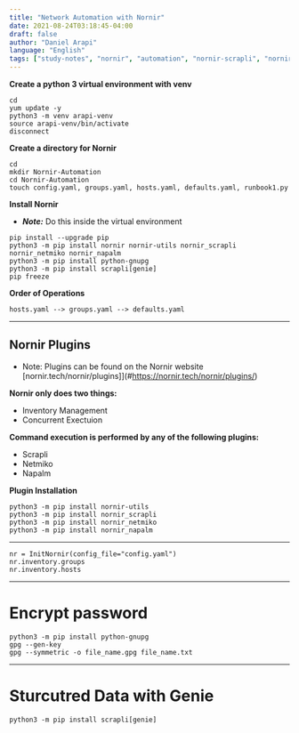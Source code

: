 ```yaml
---
title: "Network Automation with Nornir"
date: 2021-08-24T03:18:45-04:00
draft: false
author: "Daniel Arapi"
language: "English"
tags: ["study-notes", "nornir", "automation", "nornir-scrapli", "nornir-napalm", "nornir-netmiko", "netbox"]
---
```



**Create a python 3 virtual environment with venv**  

```
cd  
yum update -y  
python3 -m venv arapi-venv  
source arapi-venv/bin/activate
disconnect
```

**Create a directory for Nornir**  

```
cd  
mkdir Nornir-Automation  
cd Nornir-Automation  
touch config.yaml, groups.yaml, hosts.yaml, defaults.yaml, runbook1.py  
```


**Install Nornir**  

- ***Note:*** Do this inside the virtual environment
```
pip install --upgrade pip  
python3 -m pip install nornir nornir-utils nornir_scrapli nornir_netmiko nornir_napalm
python3 -m pip install python-gnupg
python3 -m pip install scrapli[genie]
pip freeze  
```

 **Order of Operations**  
 
```
hosts.yaml --> groups.yaml --> defaults.yaml
```


---

## Nornir Plugins

- Note: Plugins can be found on the Nornir website [nornir.tech/nornir/plugins]](#https://nornir.tech/nornir/plugins/)

**Nornir only does two things:**

- Inventory Management
- Concurrent Exectuion

**Command execution is performed by any of the following plugins:**

- Scrapli
- Netmiko
- Napalm

**Plugin Installation**

```
python3 -m pip install nornir-utils
python3 -m pip install nornir_scrapli
python3 -m pip install nornir_netmiko
python3 -m pip install nornir_napalm
```

---

```
nr = InitNornir(config_file="config.yaml")
nr.inventory.groups
nr.inventory.hosts
```

---

# Encrypt password

```
python3 -m pip install python-gnupg
gpg --gen-key
gpg --symmetric -o file_name.gpg file_name.txt
```

---

# Sturcutred Data with Genie

```
python3 -m pip install scrapli[genie]
```

